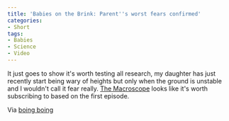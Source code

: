 ```yaml
---
title: 'Babies on the Brink: Parent''s worst fears confirmed'
categories:
- Short
tags:
- Babies
- Science
- Video
---
```


It just goes to show it's worth testing all research, my daughter has just recently start being wary of heights but only when the ground is unstable and I wouldn't call it fear really. 
[The Macroscope](http://www.sciencefriday.com/blogs/04/06/2015/science-friday-introduces-new-video-series-the-macroscope.html?series=23) looks like it's worth subscribing to based on the first episode. 
 
Via 
[boing boing](http://boingboing.net/2015/04/06/babies-on-the-brink-do-infant.html)

